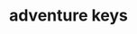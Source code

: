 ---
layout: post
title: adventure keys
city: taghazout
country: morocco
continent: africa
location_type: coliving
tags: [taghazout, morocco, coliving, coworking]
location_embed: <iframe src="https://www.google.com/maps/embed?pb=!1m18!1m12!1m3!1d557.0131104016434!2d-9.709173408076573!3d30.545733178114045!2m3!1f0!2f0!3f0!3m2!1i1024!2i768!4f13.1!3m3!1m2!1s0xdb24d51f78b88f5%3A0x44369860ed8e2e6f!2sAdventure%20keys!5e0!3m2!1sde!2sde!4v1696321181200!5m2!1sde!2sde" width="600" height="450" style="border:0;" allowfullscreen="" loading="lazy" referrerpolicy="no-referrer-when-downgrade"></iframe>
speed_embed:
---